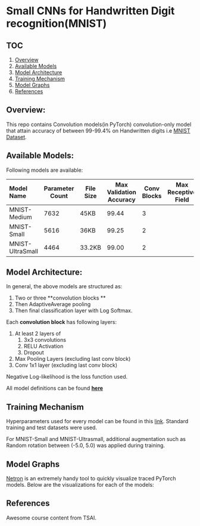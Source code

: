 # Small CNNs for Handwritten Digit recognition(MNIST)

## TOC

1. [Overview](#overview)
2. [Available Models](#available-models)
3. [Model Architecture](#model-architecture)
4. [Training Mechanism](#training-mechanism)
5. [Model Graphs](#model-graphs)
6. [References](#references)

## Overview:

 This repo contains Convolution models(in PyTorch) convolution-only model that attain accuracy of between 99-99.4% on Handwritten digits i.e [MNIST Dataset](http://yann.lecun.com/exdb/mnist/).

## Available Models:

Following models are available:

| Model Name       | Parameter Count | File Size | Max Validation Accuracy | Conv Blocks | Max Receptive Field | Model State_Dict | Training Notebook |
| :--------------- | --------------- | --------- | ----------------------- | ----------- | ------------------- | ---------------- | ----------------- |
| MNIST-Medium     | 7632            | 45KB      | 99.44                   | 3           |                     |                  |                   |
| MNIST-Small      | 5616            | 36KB      | 99.25                   | 2           |                     |                  |                   |
| MNIST-UltraSmall | 4464            | 33.2KB    | 99.00                   | 2           |                     |                  |                   |

## Model Architecture:

In general, the above models are structured as:

1. Two or three **convolution blocks **
2. Then AdaptiveAverage pooling 
3. Then final classification layer with Log Softmax.

Each **convolution block** has following layers:

1. At least 2 layers of 
   1. 3x3 convolutions
   2. RELU Activation
   3. Dropout
2. Max Pooling Layers (excluding last conv block)
3. Conv 1x1 layer (excluding last conv block)

Negative Log-likelihood is the loss function used.

All model definitions can be found **[here](https://github.com/rajy4683/EVA6/tree/master/EVA6S4/models/MNISTModels.py)**

## Training Mechanism

Hyperparameters used for every model can be found in this [link](). Standard training and test datasets were used.

For MNIST-Small and MNIST-Ultrasmall, additional augmentation such as Random rotation between (-5.0, 5.0) was applied during training.

## Model Graphs

[Netron](https://github.com/lutzroeder/netron) is an extremely handy tool to quickly visualize traced PyTorch models. Below are the visualizations for each of the models:

## References

Awesome course content from TSAI.
